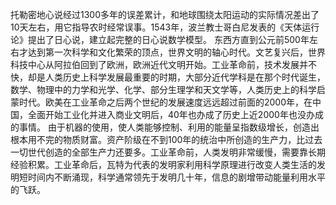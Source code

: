 托勒密地心说经过1300多年的误差累计，和地球围绕太阳运动的实际情况差出了10天左右，用它指导农时经常误事。1543年，波兰教士哥白尼发表的《天体运行论》提出了日心说，建立起完整的日心说数学模型。
东西方直到公元前500年左右才达到第一次科学和文化繁荣的顶点，世界文明的轴心时代。文艺复兴后，世界科技中心从阿拉伯回到了欧洲，欧洲近代文明开始。工业革命前，技术发展并不快，却是人类历史上科学发展最重要的时期，大部分近代学科是在那个时代诞生，数学、物理中的力学和光学、化学、部分生理学和天文学等，人类历史上的科学启蒙时代。欧美在工业革命之后两个世纪的发展速度远远超过前面的2000年，在中国，全面开始工业化并进入商业文明后，40年也办成了历史上近2000年也没办成的事情。
由于机器的使用，使人类能够控制、利用的能量呈指数级增长，创造出根本用不完的物质财富。资产阶级在不到100年的统治中所创造的生产力，比过去一切世代创造的全部生产力还要多。工业革命前，人类发明非常缓慢，需要靠长期经验积累。工业革命后，瓦特为代表的发明家利用科学原理进行改变人类生活的发明短时间内不断涌现，科学通常领先于发明几十年，信息的剧增带动能量利用水平的飞跃。
